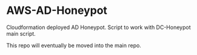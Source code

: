 # AWS-AD-Honeypot
Cloudformation deployed AD Honeypot.
Script to work with DC-Honeypot main script.

This repo will eventually be moved into the main repo.
